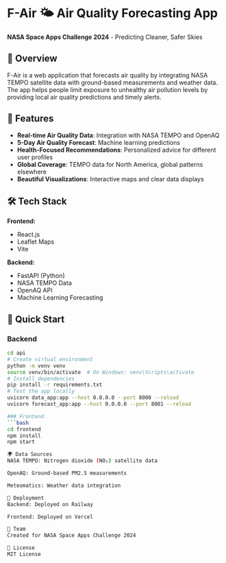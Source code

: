 # F-Air 🌤️ Air Quality Forecasting App

**NASA Space Apps Challenge 2024** - Predicting Cleaner, Safer Skies

## 🚀 Overview

F-Air is a web application that forecasts air quality by integrating NASA TEMPO satellite data with ground-based measurements and weather data. The app helps people limit exposure to unhealthy air pollution levels by providing local air quality predictions and timely alerts.

## 🌟 Features

- **Real-time Air Quality Data**: Integration with NASA TEMPO and OpenAQ
- **5-Day Air Quality Forecast**: Machine learning predictions
- **Health-Focused Recommendations**: Personalized advice for different user profiles
- **Global Coverage**: TEMPO data for North America, global patterns elsewhere
- **Beautiful Visualizations**: Interactive maps and clear data displays

## 🛠️ Tech Stack

**Frontend:**
- React.js
- Leaflet Maps
- Vite

**Backend:**
- FastAPI (Python)
- NASA TEMPO Data
- OpenAQ API
- Machine Learning Forecasting

## 🚀 Quick Start

### Backend
```bash
cd api
# Create virtual environment
python -m venv venv
source venv/bin/activate  # On Windows: venv\Scripts\activate
# Install dependencies
pip install -r requirements.txt
# Test the app locally
uvicorn data_app:app --host 0.0.0.0 --port 8000 --reload
uvicorn forecast_app:app --host 0.0.0.0 --port 8001 --reload

### Frontend
```bash
cd frontend
npm install
npm start

🌍 Data Sources
NASA TEMPO: Nitrogen dioxide (NO₂) satellite data

OpenAQ: Ground-based PM2.5 measurements

Meteomatics: Weather data integration

📱 Deployment
Backend: Deployed on Railway

Frontend: Deployed on Vercel

👥 Team
Created for NASA Space Apps Challenge 2024

📄 License
MIT License


